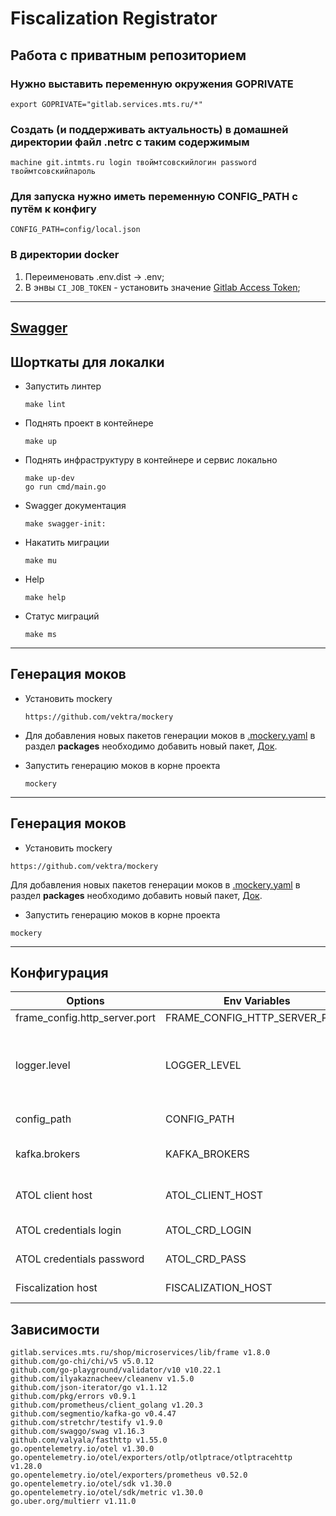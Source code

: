 # Fiscalization Registrator

## Работа с приватным репозиторием

### Нужно выставить переменную окружения GOPRIVATE

```shell
export GOPRIVATE="gitlab.services.mts.ru/*"
```

### Создать (и поддерживать актуальность) в домашней директории файл .netrc с таким содержимым

```text
machine git.intmts.ru login твоймтсовскийлогин password твоймтсовскийпароль
```

### Для запуска нужно иметь переменную CONFIG_PATH с путём к конфигу

```shell
CONFIG_PATH=config/local.json 
```

### В директории docker
1. Переименовать .env.dist -> .env;
2. В энвы ```CI_JOB_TOKEN``` - установить значение  [Gitlab Access Token](https://git.intmts.ru/-/profile/personal_access_tokens);

---

## [Swagger](docs/openapi/swagger.json)

## Шорткаты для локалки

* Запустить линтер
    ```shell
    make lint
    ```
* Поднять проект в контейнере
    ```shell
    make up
    ```

* Поднять инфраструктуру в контейнере и сервис локально
    ```shell
    make up-dev
    go run cmd/main.go  
    ```

* Swagger документация
    ```shell
    make swagger-init:
    ```
* Накатить миграции
    ```shell
    make mu
    ```

* Help
    ```shell
    make help
    ```

* Статус миграций
    ```shell
    make ms
    ```

---

##  Генерация моков

* Установить mockery
    ```text
    https://github.com/vektra/mockery
    ```

* Для добавления новых пакетов генерации моков в [.mockery.yaml](.mockery.yaml) в раздел **packages** необходимо добавить новый пакет, [Док](https://vektra.github.io/mockery/v2.42/features/#packages-configuration).

* Запустить генерацию моков в корне проекта
    ```shell
    mockery
    ```
--- 




##  Генерация моков

* Установить mockery
```text
https://github.com/vektra/mockery
```

Для добавления новых пакетов генерации моков в [.mockery.yaml](.mockery.yaml) в раздел **packages** необходимо добавить новый пакет, [Док](https://vektra.github.io/mockery/v2.42/features/#packages-configuration).



* Запустить генерацию моков в корне проекта
```shell
mockery
```
--- 
## Конфигурация

| Options                       | Env Variables                         | Default values  | Description                                                       |
|-------------------------------|---------------------------------------|----------------|-------------------------------------------------------------------|
| frame_config.http_server.port  | FRAME_CONFIG_HTTP_SERVER_PORT         | 8080           | HTTP порт                                                         |
| logger.level                   | LOGGER_LEVEL                          | debug          | уровень логирования и вывод в stdout(info, error, warning, debug) |
| config_path                    | CONFIG_PATH                           | config/local.json | путь к конфигу                                                   |
| kafka.brokers                  | KAFKA_BROKERS                         | localhost       | хост подключения к кафке                                          |
| ATOL client host               | ATOL_CLIENT_HOST                      | string        | Хост для подключения к ATOL                                        |
| ATOL credentials login         | ATOL_CRD_LOGIN                        | string        | Логин для ATOL                                                     |
| ATOL credentials password      | ATOL_CRD_PASS                         | string        | Пароль для ATOL                                                    |
| Fiscalization host             | FISCALIZATION_HOST                    | string        | Хост для фискализации                                              |

## Зависимости
```text
gitlab.services.mts.ru/shop/microservices/lib/frame v1.8.0
github.com/go-chi/chi/v5 v5.0.12
github.com/go-playground/validator/v10 v10.22.1
github.com/ilyakaznacheev/cleanenv v1.5.0
github.com/json-iterator/go v1.1.12
github.com/pkg/errors v0.9.1
github.com/prometheus/client_golang v1.20.3
github.com/segmentio/kafka-go v0.4.47
github.com/stretchr/testify v1.9.0
github.com/swaggo/swag v1.16.3
github.com/valyala/fasthttp v1.55.0
go.opentelemetry.io/otel v1.30.0
go.opentelemetry.io/otel/exporters/otlp/otlptrace/otlptracehttp v1.28.0
go.opentelemetry.io/otel/exporters/prometheus v0.52.0
go.opentelemetry.io/otel/sdk v1.30.0
go.opentelemetry.io/otel/sdk/metric v1.30.0
go.uber.org/multierr v1.11.0
```
